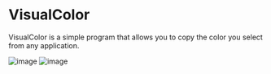 # VisualColor
VisualColor is a simple program that allows you to copy the color you select from any application.

![image](https://github.com/user-attachments/assets/0092d714-d1e7-4670-a71e-74b4b247fc42)
![image](https://github.com/user-attachments/assets/17f7f7ae-7f34-4e6d-b5db-c5172447868a)
